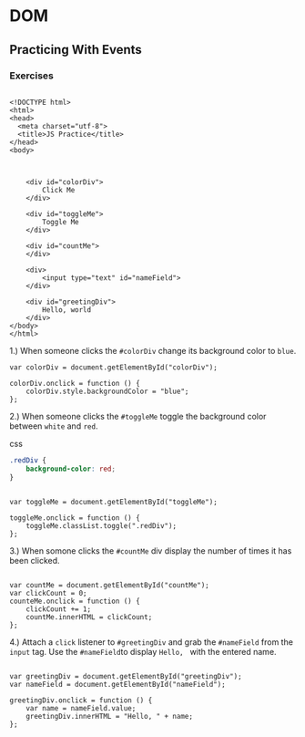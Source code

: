 # DOM
## Practicing With Events


### Exercises

```

<!DOCTYPE html>
<html>
<head>
  <meta charset="utf-8">
  <title>JS Practice</title>
</head>
<body>


	
	<div id="colorDiv">
		Click Me
	</div>
	
	<div id="toggleMe">
		Toggle Me
	</div>
	
	<div id="countMe">
	</div>
	
	<div>
		<input type="text" id="nameField">
	</div>
	
	<div id="greetingDiv">
		Hello, world
	</div>
</body>
</html>

```

1.) When someone clicks the `#colorDiv` change its background color to `blue`.

```
var colorDiv = document.getElementById("colorDiv");

colorDiv.onclick = function () {
	colorDiv.style.backgroundColor = "blue";
};

```

2.) When someone clicks the `#toggleMe` toggle the background color between `white` and `red`.

css

```css
.redDiv {
	background-color: red;
}
```

```

var toggleMe = document.getElementById("toggleMe");

toggleMe.onclick = function () {
	toggleMe.classList.toggle(".redDiv");
};

```

3.) When somone clicks the `#countMe` div display the number of times it has been clicked.

```

var countMe = document.getElementById("countMe");
var clickCount = 0;
counteMe.onclick = function () {
    clickCount += 1;
	countMe.innerHTML = clickCount;
};

```


4.) Attach a `click` listener to `#greetingDiv` and grab the `#nameField` from the `input` tag. Use the `#nameField`to display `Hello, ` with the entered name.

```

var greetingDiv = document.getElementById("greetingDiv");
var nameField = document.getElementById("nameField");

greetingDiv.onclick = function () {
    var name = nameField.value;
	greetingDiv.innerHTML = "Hello, " + name;
};

```
